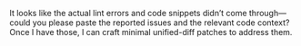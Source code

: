 It looks like the actual lint errors and code snippets didn’t come through—could you please paste the reported issues and the relevant code context? Once I have those, I can craft minimal unified-diff patches to address them.